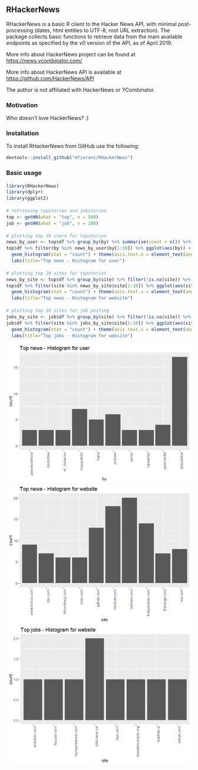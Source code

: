 ## RHackerNews

RHackerNews is a basic R client to the Hacker News API, with minimal post-processing (dates, html entities to UTF-8, root URL extraction). The package collects basic functions to retrieve data from the main available endpoints as specified by the *v0* version of the API, as of April 2019.

More info about HackerNews project can be found at https://news.ycombinator.com/

More info about HackerNews API is available at https://github.com/HackerNews/API

The author is not affiliated with HackerNews or YCombinator.

### Motivation
Who doesn't love HackerNews? :)

### Installation
To install RHackerNews from GitHub use the following:

```R
devtools::install_github("mfiorani/RHackerNews")
```

### Basic usage
```R
library(RHackerNews)
library(dplyr)
library(ggplot2)

# retrieving topstories and jobstories
top <- getHN(what = "top", n = 500)
job <- getHN(what = "job", n = 200)

# plotting top 10 users for topstories 
news_by_user <- top$df %>% group_by(by) %>% summarise(count = n()) %>% arrange(desc(count))
top$df %>% filter(by %in% news_by_user$by[1:10]) %>% ggplot(aes(by)) +
  geom_histogram(stat = "count") + theme(axis.text.x = element_text(angle = 90, hjust = 1)) +
  labs(title="Top news - Histogram for user")

# plotting top 10 sites for topstories
news_by_site <- top$df %>% group_by(site) %>% filter(!is.na(site)) %>% summarise(count = n()) %>% arrange(desc(count))
top$df %>% filter(site %in% news_by_site$site[1:10]) %>% ggplot(aes(site)) +
  geom_histogram(stat = "count") + theme(axis.text.x = element_text(angle = 90, hjust = 1)) +
  labs(title="Top news - Histogram for website")

# plotting top 10 sites for job posting
jobs_by_site <- job$df %>% group_by(site) %>% filter(!is.na(site)) %>% summarise(count = n()) %>% arrange(desc(count))
job$df %>% filter(site %in% jobs_by_site$site[1:10]) %>% ggplot(aes(site)) +
  geom_histogram(stat = "count") + theme(axis.text.x = element_text(angle = 90, hjust = 1)) +
  labs(title="Top jobs - Histogram for website")
```


![Topstories by user](https://github.com/mfiorani/RHackerNews/raw/master/pics/topstories_by_user.png "Top stories by user")
![Top stories by site](https://github.com/mfiorani/RHackerNews/raw/master/pics/topstories_by_site.png "Top stories by site")
![Top jobs by site](https://github.com/mfiorani/RHackerNews/raw/master/pics/jobstories_by_site.png "Top jobs by site")




